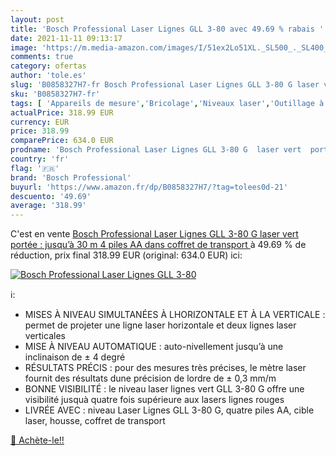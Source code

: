 ```yaml
---
layout: post
title: 'Bosch Professional Laser Lignes GLL 3-80 avec 49.69 % rabais '
date: 2021-11-11 09:13:17
image: 'https://m.media-amazon.com/images/I/51ex2Lo51XL._SL500_._SL400_.jpg'
comments: true
category: ofertas
author: 'tole.es'
slug: 'B0858327H7-fr Bosch Professional Laser Lignes GLL 3-80 G laser vert...'
sku: 'B0858327H7-fr'
tags: [ 'Appareils de mesure','Bricolage','Niveaux laser','Outillage à main et électroportatif','Traceurs de ligne laser','Télémètres laser et accessoires','bosch professional', ]
actualPrice: 318.99 EUR
currency: EUR
price: 318.99
comparePrice: 634.0 EUR
prodname: 'Bosch Professional Laser Lignes GLL 3-80 G  laser vert  portée : jusqu’à 30 m  4 piles AA  dans coffret de transport '
country: 'fr'
flag: '🇫🇷'
brand: 'Bosch Professional'
buyurl: 'https://www.amazon.fr/dp/B0858327H7/?tag=tolees0d-21'
descuento: '49.69'
average: '318.99'
---
```


C'est en vente [Bosch Professional Laser Lignes GLL 3-80 G  laser vert  portée : jusqu’à 30 m  4 piles AA  dans coffret de transport ](https://www.amazon.fr/dp/B0858327H7/?tag=tolees0d-21)  à  49.69 % de réduction, prix final  318.99 EUR (original: 634.0 EUR) ici:

[![Bosch Professional Laser Lignes GLL 3-80](https://m.media-amazon.com/images/I/51ex2Lo51XL._SL500_._SL400_.jpg)](https://www.amazon.fr/dp/B0858327H7/?tag=tolees0d-21)

ℹ️:

- MISES À NIVEAU SIMULTANÉES À LHORIZONTALE ET À LA VERTICALE : permet de projeter une ligne laser horizontale et deux lignes laser verticales
- MISE À NIVEAU AUTOMATIQUE : auto-nivellement jusqu’à une inclinaison de ± 4 degré
- RÉSULTATS PRÉCIS : pour des mesures très précises, le mètre laser fournit des résultats dune précision de lordre de ± 0,3 mm/m
- BONNE VISIBILITÉ : le niveau laser lignes vert GLL 3-80 G offre une visibilité jusquà quatre fois supérieure aux lasers lignes rouges
- LIVRÉE AVEC : niveau Laser Lignes GLL 3-80 G, quatre piles AA, cible laser, housse, coffret de transport

[🛒 Achète-le!!](https://www.amazon.fr/dp/B0858327H7/?tag=tolees0d-21)
